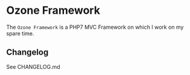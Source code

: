 # Ozone Framework


The `Ozone Framework` is a PHP7 MVC Framework on which I work on my spare time.

## Changelog
See CHANGELOG.md
